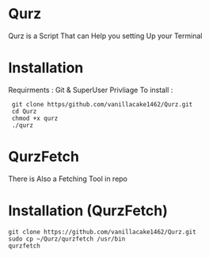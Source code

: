# Qurz
 Qurz is a Script That can Help you setting Up your Terminal
# Installation 
 Requirments : Git & SuperUser Privliage
 To install : 
```
 git clone https/github.com/vanillacake1462/Qurz.git
 cd Qurz
 chmod +x qurz
 ./qurz
 ```
 # QurzFetch 
 There is Also a Fetching Tool in repo 
 # Installation (QurzFetch)
 ```
 git clone https://github.com/vanillacake1462/Qurz.git
 sudo cp ~/Qurz/qurzfetch /usr/bin
 qurzfetch
 ```
